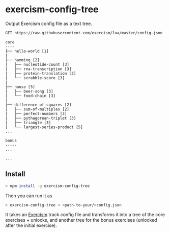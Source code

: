 # exercism-config-tree

Output Exercism config file as a text tree.

```sh
GET https://raw.githubusercontent.com/exercism/lua/master/config.json | exercism-config-tree
```

```text
core
----
├── hello-world [1]
|
├── hamming [2]
|   ├── nucleotide-count [3]
|   ├── rna-transcription [3]
|   ├── protein-translation [3]
|   └── scrabble-score [3]
|
├── house [3]
|   ├── beer-song [3]
|   └── food-chain [3]
|
├── difference-of-squares [2]
|   ├── sum-of-multiples [2]
|   ├── perfect-numbers [3]
|   ├── pythagorean-triplet [3]
|   ├── triangle [3]
|   └── largest-series-product [5]
...

bonus
-----
...

...
```

## Install

```sh
> npm install -g exercism-config-tree
```

Then you can run it as

```sh
> exercism-config-tree < <path-to-your/>config.json
```


It takes an [Exercism](https://github.com/exercism) track config file and transforms it into a tree of the core exercises + unlocks, and another tree for the bonus exercises (unlocked after the initial exercise).
